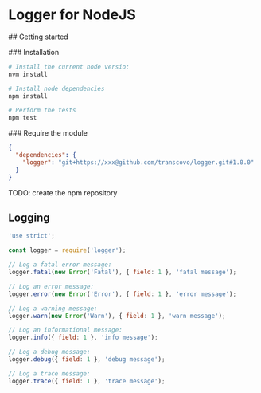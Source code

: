 # Logger for NodeJS

## Getting started

### Installation

```bash
# Install the current node versio:
nvm install

# Install node dependencies
npm install

# Perform the tests
npm test
```

### Require the module

```json
{
  "dependencies": {
    "logger": "git+https://xxx@github.com/transcovo/logger.git#1.0.0"
  }
}
```

TODO: create the npm repository

## Logging

```javascript
'use strict';

const logger = require('logger');

// Log a fatal error message:
logger.fatal(new Error('Fatal'), { field: 1 }, 'fatal message');

// Log an error message:
logger.error(new Error('Error'), { field: 1 }, 'error message');

// Log a warning message:
logger.warn(new Error('Warn'), { field: 1 }, 'warn message');

// Log an informational message:
logger.info({ field: 1 }, 'info message');

// Log a debug message:
logger.debug({ field: 1 }, 'debug message');

// Log a trace message:
logger.trace({ field: 1 }, 'trace message');

```

